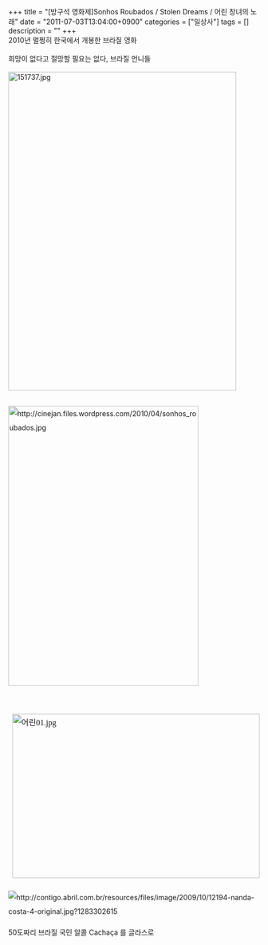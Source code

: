 +++
title = "[방구석 영화제]Sonhos Roubados / Stolen Dreams / 어린 창녀의 노래"
date = "2011-07-03T13:04:00+0900"
categories = ["일상사"]
tags = []
description = ""
+++
<span class="copyright_entry" style="display:block;" title="[방구석 영화제]Sonhos Roubados / Stolen Dreams / 어린 창녀의 노래 @@**@@http://shed.egloos.com/3684283"></span>2010년 멀쩡히 한국에서 개봉한 브라질 영화
<br>
<br>희망이 없다고 절망할 필요는 없다, 브라질 언니들
<br>
<br>
<img rel="xe_gallery" src="/attachment/3684283_1.jpg" alt="151737.jpg" title="151737.jpg" style="width: 457px; height: 638px; cursor: pointer;">
<br>
<br>
<p style="line-height: 2;" class="0" align="justify"><font face="굴림"><span style="font-size: 12pt;">
   <o:p></o:p></span></font> <img style="cursor: -moz-zoom-in;" alt="http://cinejan.files.wordpress.com/2010/04/sonhos_roubados.jpg" src="/attachment/3684283_2.jpg" height="561" width="381"></p>
<p style="line-height: 2;" class="0" align="justify"><br></p>
<p style="line-height: 2;" class="0" align="justify"><font face="굴림"><span style="font-size: 12pt;">
   <o:p>
    &nbsp;
    <img rel="xe_gallery" src="/attachment/3684283_3.jpg" alt="어린01.jpg" title="어린01.jpg" style="width: 496px; height: 329px; cursor: pointer;">
   </o:p></span></font></p>
<p style="line-height: 2;" class="0" align="justify"><img alt="http://contigo.abril.com.br/resources/files/image/2009/10/12194-nanda-costa-4-original.jpg?1283302615" src="/attachment/3684283_4.jpg?1283302615"></p>
<p style="line-height: 2;" class="0" align="justify">50도짜리 브라질 국민 알콜 Cachaça 를 글라스로<br><font face="굴림"><span style="font-size: 12pt;">
   <o:p></o:p></span></font></p>
<br> 
<!--
       <rdf:RDF xmlns:rdf="http://www.w3.org/1999/02/22-rdf-syntax-ns#"
		    xmlns:dc="http://purl.org/dc/elements/1.1/"
		    xmlns:trackback="http://madskills.com/public/xml/rss/module/trackback/">
       <rdf:Description
	        rdf:about="http://shed.egloos.com/3684283"
	        dc:identifier="http://shed.egloos.com/3684283"
	        dc:title="[방구석 영화제]Sonhos Roubados / Stolen Dreams / 어린 창녀의 노래 "
	        trackback:ping="http://shed.egloos.com/tb/3684283"/>
       </rdf:RDF>
       -->

<ul></ul>